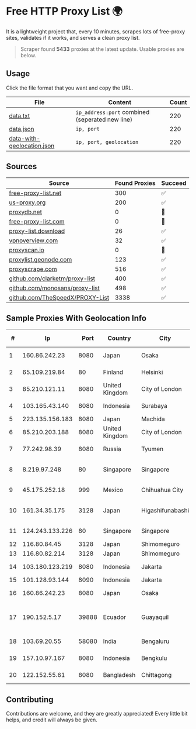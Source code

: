 
# Free HTTP Proxy List 🌍

It is a lightweight project that, every 10 minutes, scrapes lots of free-proxy sites, validates if it works, and serves a clean proxy list.


> Scraper found **5433** proxies at the latest update. Usable proxies are below.

## Usage

Click the file format that you want and copy the URL.


|File|Content|Count|
|----|-------|-----|
|[data.txt](https://raw.githubusercontent.com/themiralay/Proxy-List-World/master/data.txt)|`ip_address:port` combined (seperated new line)|220|
|[data.json](https://raw.githubusercontent.com/themiralay/Proxy-List-World/master/data.json)|`ip, port`|220|
|[data-with-geolocation.json](https://raw.githubusercontent.com/themiralay/Proxy-List-World/master/data-with-geolocation.json)|`ip, port, geolocation`|220|

## Sources

|Source|Found Proxies|Succeed|
|------|-------------|-------|
|[free-proxy-list.net](https://free-proxy-list.net)|300|✅|
|[us-proxy.org](https://www.us-proxy.org)|200|✅|
|[proxydb.net](http://proxydb.net)|0|🚫|
|[free-proxy-list.com](https://free-proxy-list.com/?page=&port=&type%5B%5D=http&type%5B%5D=https&up_time=0&search=Search)|0|🚫|
|[proxy-list.download](https://www.proxy-list.download/HTTP)|26|✅|
|[vpnoverview.com](https://vpnoverview.com/privacy/anonymous-browsing/free-proxy-servers)|32|✅|
|[proxyscan.io](https://www.proxyscan.io)|0|🚫|
|[proxylist.geonode.com](https://proxylist.geonode.com/api/proxy-list?limit=300&page=1&sort_by=lastChecked&sort_type=desc&protocols=http,https)|123|✅|
|[proxyscrape.com](https://api.proxyscrape.com/v2/?request=displayproxies&protocol=http&timeout=10000&country=all&ssl=all&anonymity=all)|516|✅|
|[github.com/clarketm/proxy-list](https://raw.githubusercontent.com/clarketm/proxy-list/master/proxy-list-raw.txt)|400|✅|
|[github.com/monosans/proxy-list](https://raw.githubusercontent.com/monosans/proxy-list/main/proxies/http.txt)|498|✅|
|[github.com/TheSpeedX/PROXY-List](https://raw.githubusercontent.com/TheSpeedX/PROXY-List/master/http.txt)|3338|✅|


## Sample Proxies With Geolocation Info

|#|Ip|Port|Country|City|Internet Service Provider|
|-|--|----|-------|----|-------------------------|
|1|160.86.242.23|8080|Japan|Osaka|Sony Network Communications Inc|
|2|65.109.219.84|80|Finland|Helsinki|Hetzner Online GmbH|
|3|85.210.121.11|8080|United Kingdom|City of London|Microsoft Corporation|
|4|103.165.43.140|8080|Indonesia|Surabaya|PT iForte Global Internet|
|5|223.135.156.183|8080|Japan|Machida|So-net Corporation|
|6|85.210.203.188|8080|United Kingdom|City of London|Microsoft Corporation|
|7|77.242.98.39|8080|Russia|Tyumen|JSC "Russian Company" LIR|
|8|8.219.97.248|80|Singapore|Singapore|Alibaba Cloud (Singapore) Private Limited|
|9|45.175.252.18|999|Mexico|Chihuahua City|Alma Jessica Gallegos Gutierrez|
|10|161.34.35.175|3128|Japan|Higashifunabashi|NTT PC Communications, Inc.|
|11|124.243.133.226|80|Singapore|Singapore|Huawei International Pte. Ltd.|
|12|116.80.84.45|3128|Japan|Shimomeguro|InfoSphere|
|13|116.80.82.214|3128|Japan|Shimomeguro|InfoSphere|
|14|103.180.123.219|8080|Indonesia|Jakarta|PT Indo Telemedia Solusi|
|15|101.128.93.144|8090|Indonesia|Jakarta|CBN|
|16|160.86.242.23|8080|Japan|Osaka|Sony Network Communications Inc|
|17|190.152.5.17|39888|Ecuador|Guayaquil|Corporacion Nacional De Telecomunicaciones - CNT EP|
|18|103.69.20.55|58080|India|Bengaluru|Allnet Broadband Network PVT LTD|
|19|157.10.97.167|8080|Indonesia|Bengkulu|PT Lintas Jaringan Nusantara|
|20|122.152.55.61|8080|Bangladesh|Chittagong|Innovative Online Ltd|



## Contributing

Contributions are welcome, and they are greatly appreciated! Every
little bit helps, and credit will always be given.

